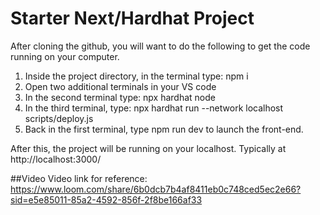 # Starter Next/Hardhat Project

After cloning the github, you will want to do the following to get the code running on your computer.

1. Inside the project directory, in the terminal type: npm i
2. Open two additional terminals in your VS code
3. In the second terminal type: npx hardhat node
4. In the third terminal, type: npx hardhat run --network localhost scripts/deploy.js
5. Back in the first terminal, type npm run dev to launch the front-end.

After this, the project will be running on your localhost. 
Typically at http://localhost:3000/

##Video 
Video link for reference: https://www.loom.com/share/6b0dcb7b4af8411eb0c748ced5ec2e66?sid=e5e85011-85a2-4592-856f-2f8be166af33
